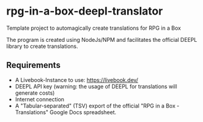 # rpg-in-a-box-deepl-translator

Template project to automagically create translations for RPG in a Box

The program is created using NodeJs/NPM and facilitates the official DEEPL
library to create translations.

## Requirements

- A Livebook-Instance to use: https://livebook.dev/
- DEEPL API key (warning: the usage of DEEPL for translations will generate costs)
- Internet connection
- A "Tabular-separated" (TSV) export of the official "RPG in a Box - Translations" Google Docs spreadsheet. 
